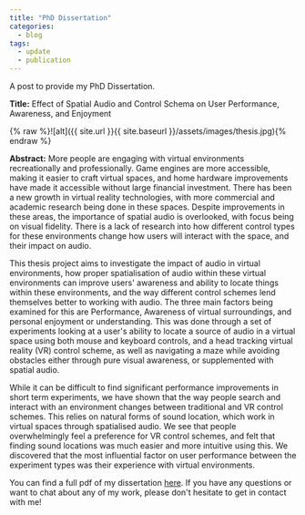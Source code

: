 ```yaml
---
title: "PhD Dissertation"
categories:
  - blog
tags:
  - update
  - publication
---
```


A post to provide my PhD Dissertation.

**Title:** Effect of Spatial Audio and Control Schema on User Performance, Awareness, and Enjoyment

{% raw %}![alt]({{ site.url }}{{ site.baseurl }}/assets/images/thesis.jpg){% endraw %}


**Abstract:** More people are engaging with virtual environments recreationally and professionally. Game engines are more accessible, making it easier to craft virtual spaces, and home hardware improvements have made it accessible without large financial investment. There has been a new growth in virtual reality technologies, with more commercial and academic research being done in these spaces. Despite improvements in these areas, the importance of spatial audio is overlooked, with focus being on visual fidelity. There is a lack of research into how different control types for these environments change how users will interact with the space, and their impact on audio. 

This thesis project aims to investigate the impact of audio in virtual environments, how proper spatialisation of audio within these virtual environments can improve users' awareness and ability to locate things within these environments, and the way different control schemes lend themselves better to working with audio. The three main factors being examined for this are Performance, Awareness of virtual surroundings, and personal enjoyment or understanding. This was done through a set of experiments looking at a user's ability to locate a source of audio in a virtual space using both mouse and keyboard controls, and a head tracking virtual reality (VR) control scheme, as well as navigating a maze while avoiding obstacles either through pure visual awareness, or supplemented with spatial audio. 

While it can be difficult to find significant performance improvements in short term experiments, we have shown that the way people search and interact with an environment changes between traditional and VR control schemes. This relies on natural forms of sound location, which work in virtual spaces through spatialised audio. We see that people overwhelmingly feel a preference for VR control schemes, and felt that finding sound locations was much easier and more intuitive using this. We discovered that the most influential factor on user performance between the experiment types was their experience with virtual environments.

You can find a full pdf of my dissertation [here][dissertation]. If you have any questions or want to chat about any of my work, please don't hesitate to get in contact with me!

[resume]: https://drive.google.com/file/d/1Itv6Jfj5R6QeXRGIE9BRdg6Io00IHJ-A/view?usp=sharing
[dissertation]:   https://aran.library.nuigalway.ie/handle/10379/17151